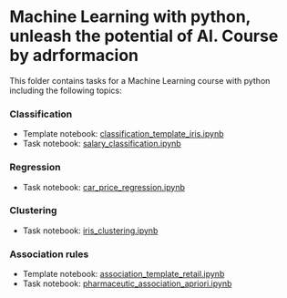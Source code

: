 # Machine Learning with python, unleash the potential of AI. Course by adrformacion

This folder contains tasks for a Machine Learning course with python including the following topics:

### Classification

- Template notebook: [classification_template_iris.ipynb](classification_template_iris.ipynb)
- Task notebook: [salary_classification.ipynb](salary_classification.ipynb)

### Regression

- Task notebook: [car_price_regression.ipynb](car_price_regression.ipynb)

### Clustering 

- Task notebook: [iris_clustering.ipynb](iris_clustering.ipynb)

### Association rules

- Template notebook: [association_template_retail.ipynb](association_template_retail.ipynb)
- Task notebook: [pharmaceutic_association_apriori.ipynb](pharmaceutic_association_apriori.ipynb)
